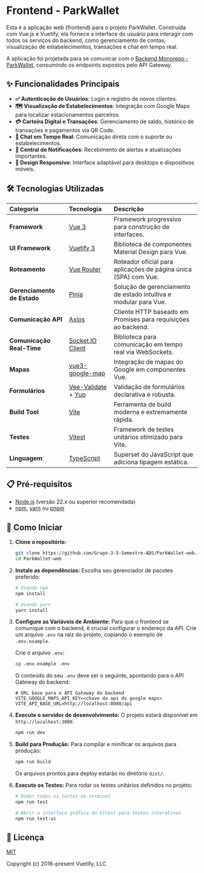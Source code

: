 # Frontend - ParkWallet

Esta é a aplicação web (frontend) para o projeto ParkWallet. Construída com Vue.js e Vuetify, ela fornece a interface do
usuário para interagir com todos os serviços do backend, como gerenciamento de contas, visualização de estabelecimentos,
transações e chat em tempo real.

A aplicação foi projetada para se comunicar com
o [Backend Monorepo - ParkWallet](https://github.com/Grupo-3-5-Semestre-ADS/ParkWallet-backend), consumindo os endpoints
expostos pelo API Gateway.

## ✨ Funcionalidades Principais

* **✅ Autenticação de Usuários**: Login e registro de novos clientes.
* **🗺️ Visualização de Estabelecimentos**: Integração com Google Maps para localizar estacionamentos parceiros.
* **💳 Carteira Digital e Transações**: Gerenciamento de saldo, histórico de transações e pagamentos via QR Code.
* **💬 Chat em Tempo Real**: Comunicação direta com o suporte ou estabelecimentos.
* **🔔 Central de Notificações**: Recebimento de alertas e atualizações importantes.
* **📱 Design Responsivo**: Interface adaptável para desktops e dispositivos móveis.

## 🛠️ Tecnologias Utilizadas

| Categoria                   | Tecnologia                                                                                 | Descrição                                                        |
|:----------------------------|:-------------------------------------------------------------------------------------------|:-----------------------------------------------------------------|
| **Framework**               | [Vue 3](https://v3.vuejs.org/)                                                             | Framework progressivo para construção de interfaces.             |
| **UI Framework**            | [Vuetify 3](https://vuetifyjs.com/en/)                                                     | Biblioteca de componentes Material Design para Vue.              |
| **Roteamento**              | [Vue Router](https://router.vuejs.org/)                                                    | Roteador oficial para aplicações de página única (SPA) com Vue.  |
| **Gerenciamento de Estado** | [Pinia](https://pinia.vuejs.org/)                                                          | Solução de gerenciamento de estado intuitiva e modular para Vue. |
| **Comunicação API**         | [Axios](https://axios-http.com/)                                                           | Cliente HTTP baseado em Promises para requisições ao backend.    |
| **Comunicação Real-Time**   | [Socket.IO Client](https://socket.io/docs/v4/client-api/)                                  | Biblioteca para comunicação em tempo real via WebSockets.        |
| **Mapas**                   | [vue3-google-map](https://github.com/inocan-group/vue3-google-map)                         | Integração de mapas do Google em componentes Vue.                |
| **Formulários**             | [Vee-Validate](https://vee-validate.logaretm.com/) + [Yup](https://github.com/jquense/yup) | Validação de formulários declarativa e robusta.                  |
| **Build Tool**              | [Vite](https://vitejs.dev/)                                                                | Ferramenta de build moderna e extremamente rápida.               |
| **Testes**                  | [Vitest](https://vitest.dev/)                                                              | Framework de testes unitários otimizado para Vite.               |
| **Linguagem**               | [TypeScript](https://www.typescriptlang.org/)                                              | Superset do JavaScript que adiciona tipagem estática.            |

## 📋 Pré-requisitos

* [Node.js](https://nodejs.org/) (versão 22.x ou superior recomendada)
* [npm](https://www.npmjs.com/), [yarn](https://yarnpkg.com/) ou [pnpm](https://pnpm.io/)

## 🚀 Como Iniciar

1. **Clone o repositório:**
   ```bash
   git clone https://github.com/Grupo-3-5-Semestre-ADS/ParkWallet-web.git
   cd ParkWallet-web
   ```

2. **Instale as dependências:**
   Escolha seu gerenciador de pacotes preferido:
   ```bash
   # Usando npm
   npm install

   # Usando yarn
   yarn install
   ```

3. **Configure as Variáveis de Ambiente:**
   Para que o frontend se comunique com o backend, é crucial configurar o endereço da API. Crie um arquivo `.env` na
   raiz do projeto, copiando o exemplo de `.env.example`.

   Crie o arquivo `.env`:
   ```bash
   cp .env.example .env
   ```

   O conteúdo do seu `.env` deve ser o seguinte, apontando para o API Gateway do backend:
   ```env
   # URL base para o API Gateway do backend
   VITE_GOOGLE_MAPS_API_KEY=<chave da api do google maps>
   VITE_API_BASE_URL=http://localhost:8080/api
   ```

4. **Execute o servidor de desenvolvimento:**
   O projeto estará disponível em `http://localhost:3000`.
   ```bash
   npm run dev
   ```

5. **Build para Produção:**
   Para compilar e minificar os arquivos para produção:
   ```bash
   npm run build
   ```
   Os arquivos prontos para deploy estarão no diretório `dist/`.

6. **Execute os Testes:**
   Para rodar os testes unitários definidos no projeto:
   ```bash
   # Rodar todos os testes no terminal
   npm run test

   # Abrir a interface gráfica do Vitest para testes interativos
   npm run test:ui
   ```

## 📑 Licença

[MIT](http://opensource.org/licenses/MIT)

Copyright (c) 2016-present Vuetify, LLC

